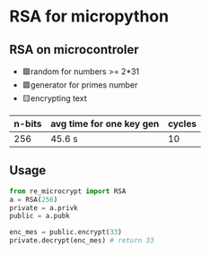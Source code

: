 # RSA for micropython
## RSA on microcontroler
+ 🟩random for numbers >= 2*31
+ 🟩generator for primes number
+ 🟨encrypting text

| n-bits | avg time for one key gen | cycles |
| --- | --- | --- |
| 256 | 45.6 s | 10 |

## Usage
```python
from re_microcrypt import RSA
a = RSA(256)
private = a.privk
public = a.pubk

enc_mes = public.encrypt(33)
private.decrypt(enc_mes) # return 33
```

